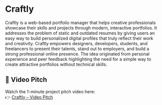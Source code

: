 # Craftly

Craftly is a web-based portfolio manager that helps creative professionals showcase their skills and projects through modern, interactive portfolios. It addresses the problem of static and outdated resumes by giving users an easy way to build personalized digital profiles that truly reflect their work and creativity. Craftly empowers designers, developers, students, and freelancers to present their talents, stand out to employers, and build a strong professional online presence. The idea originated from personal experience and peer feedback highlighting the need for a simple way to create attractive portfolios without technical skills.

## 🎥 Video Pitch
Watch the 1-minute project pitch video here:  
👉 [Craftly – Video Pitch](https://youtu.be/mih9sFJeEg4)
